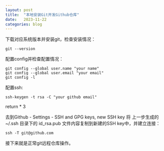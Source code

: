 ```yaml
---
layout: post
title:  "本地安装Git开发Github仓库"
date:   2023-11-22
categories: blog
---
```


下载对应系统版本并安装git，检查安装情况：
```
git --version
```

配置config并检查配置情况：
```
git config --global user.name "your name"
git config --global user.email "your email"
git config -l
```

配置ssh:
```
ssh-keygen -t rsa -C "your github email"
```
return * 3

去到Github - Settings - SSH and GPG keys, new SSH key 将 上一步生成的 ~/.ssh 目录下的 id_rsa.pub 文件内容复制到新建的SSH key中，并建立连接：
```
ssh -T git@github.com
```

接下来就是正常git远程仓库操作。
